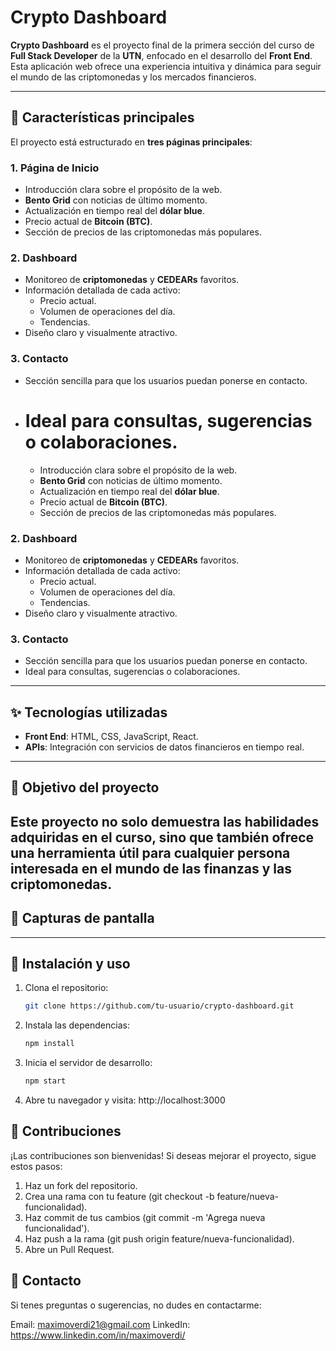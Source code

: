 # Crypto Dashboard

**Crypto Dashboard** es el proyecto final de la primera sección del curso de **Full Stack Developer** de la **UTN**, enfocado en el desarrollo del **Front End**. Esta aplicación web ofrece una experiencia intuitiva y dinámica para seguir el mundo de las criptomonedas y los mercados financieros.

---

## 🚀 Características principales

El proyecto está estructurado en **tres páginas principales**:

### 1. **Página de Inicio**

- Introducción clara sobre el propósito de la web.
- **Bento Grid** con noticias de último momento.
- Actualización en tiempo real del **dólar blue**.
- Precio actual de **Bitcoin (BTC)**.
- Sección de precios de las criptomonedas más populares.

### 2. **Dashboard**

- Monitoreo de **criptomonedas** y **CEDEARs** favoritos.
- Información detallada de cada activo:
  - Precio actual.
  - Volumen de operaciones del día.
  - Tendencias.
- Diseño claro y visualmente atractivo.

### 3. **Contacto**

- Sección sencilla para que los usuarios puedan ponerse en contacto.
- # Ideal para consultas, sugerencias o colaboraciones.
  - Introducción clara sobre el propósito de la web.
  - **Bento Grid** con noticias de último momento.
  - Actualización en tiempo real del **dólar blue**.
  - Precio actual de **Bitcoin (BTC)**.
  - Sección de precios de las criptomonedas más populares.

### 2. **Dashboard**

- Monitoreo de **criptomonedas** y **CEDEARs** favoritos.
- Información detallada de cada activo:
  - Precio actual.
  - Volumen de operaciones del día.
  - Tendencias.
- Diseño claro y visualmente atractivo.

### 3. **Contacto**

- Sección sencilla para que los usuarios puedan ponerse en contacto.
- Ideal para consultas, sugerencias o colaboraciones.

---

## ✨ Tecnologías utilizadas

- **Front End**: HTML, CSS, JavaScript, React.
- **APIs**: Integración con servicios de datos financieros en tiempo real.

---

## 🎯 Objetivo del proyecto

## Este proyecto no solo demuestra las habilidades adquiridas en el curso, sino que también ofrece una herramienta útil para cualquier persona interesada en el mundo de las **finanzas** y las **criptomonedas**.

## 📸 Capturas de pantalla

---

## 🔧 Instalación y uso

1. Clona el repositorio:
   ```bash
   git clone https://github.com/tu-usuario/crypto-dashboard.git
   ```
2. Instala las dependencias:
   ```bash
   npm install
   ```
3. Inicia el servidor de desarrollo:
   ```bash
   npm start
   ```
4. Abre tu navegador y visita:
   http://localhost:3000

## 🙌 Contribuciones

¡Las contribuciones son bienvenidas! Si deseas mejorar el proyecto, sigue estos pasos:

1. Haz un fork del repositorio.
2. Crea una rama con tu feature (git checkout -b feature/nueva-funcionalidad).
3. Haz commit de tus cambios (git commit -m 'Agrega nueva funcionalidad').
4. Haz push a la rama (git push origin feature/nueva-funcionalidad).
5. Abre un Pull Request.

## 📧 Contacto

Si tenes preguntas o sugerencias, no dudes en contactarme:

Email: maximoverdi21@gmail.com
LinkedIn: https://www.linkedin.com/in/maximoverdi/
